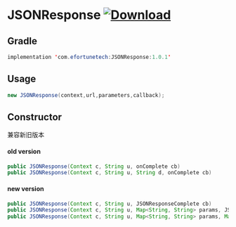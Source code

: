 # JSONResponse  [ ![Download](https://api.bintray.com/packages/lau/JSONResponse/JSONResponse/images/download.svg?version=1.0.1) ](https://bintray.com/lau/JSONResponse/JSONResponse/1.0.1/link)

## Gradle
```java
implementation 'com.efortunetech:JSONResponse:1.0.1'
```

## Usage
```java
new JSONResponse(context,url,parameters,callback);
```

## Constructor
兼容新旧版本
#### old version
```java
public JSONResponse(Context c, String u, onComplete cb)
public JSONResponse(Context c, String u, String d, onComplete cb)
```

#### new version
```java
public JSONResponse(Context c, String u, JSONResponseComplete cb)
public JSONResponse(Context c, String u, Map<String, String> params, JSONResponseComplete cb)
public JSONResponse(Context c, String u, Map<String, String> params, Map<String, File> files, JSONResponseComplete cb)
```
